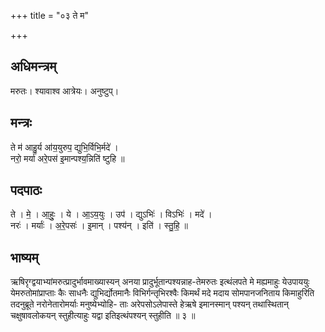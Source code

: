 +++
title = "०३ ते म"

+++
## अधिमन्त्रम्
मरुतः। श्यावाश्व आत्रेयः। अनुष्टुप्।

## मन्त्रः
ते म॑ आहु॒र्य आ॑य॒युरुप॒ द्युभि॒र्विभि॒र्मदे॑ ।  
नरो॒ मर्या॑ अरे॒पस॑ इ॒मान्पश्य॒न्निति॑ ष्टुहि ॥

## पदपाठः
ते । मे॒ । आ॒हुः॒ । ये । आ॒ऽय॒युः । उप॑ । द्युऽभिः॑ । विऽभिः॑ । मदे॑ ।  
नरः॑ । मर्याः॑ । अ॒रे॒पसः॑ । इ॒मान् । पश्य॑न् । इति॑ । स्तु॒हि॒ ॥

## भाष्यम्
ऋषिरृग्द्वयाभ्यांमरुत्प्रादुर्भावमाख्यास्यन् अनया प्रादुर्भूतान्पश्यन्नाह-तेमरुतः इत्थंलपते मे मह्यमाहुः येउपाययुः येमरुतोमांप्राप्ताः कैः साधनैः द्युभिर्द्योतमानैः विभिर्गन्तृभिरश्वैः किमर्थं मदे मदाय सोमपानजनिताय किमाहुरिति तदनुब्रूते नरोनेतारोमर्याः मनुष्येभ्योहि- ताः अरेपसोऽलेपास्ते हेऋषे इमानस्मान् पश्यन् तथास्थितान् चक्षुषावलोकयन् स्तुहीत्याहुः यद्वा इतिइत्थंपश्यन् स्तुहीति ॥ ३ ॥
